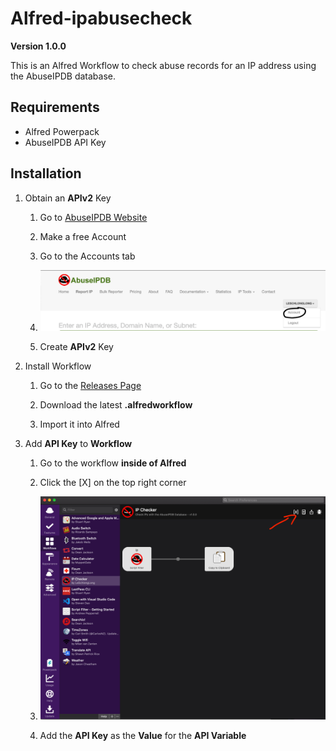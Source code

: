 # Alfred-ipabusecheck
**Version 1.0.0**

This is an Alfred Workflow to check abuse records for an IP address using the AbuseIPDB database.
## Requirements

* Alfred Powerpack
* AbuseIPDB API Key

## Installation
1. Obtain an **APIv2** Key
    1. Go to [AbuseIPDB Website](https://abuseipdb.com)

    1. Make a free Account

    1. Go to the Accounts tab

    1. ![alt text](https://raw.githubusercontent.com/LeSchlongLong/alfred-ipabuse/master/AccountsTab.png)

    1. Create **APIv2** Key

1. Install Workflow 
    1. Go to the [Releases Page](https://github.com/LeSchlongLong/alfred-ipabuse/releases)

    1. Download the latest **.alfredworkflow**

    1. Import it into Alfred

1. Add **API Key** to **Workflow**
    1. Go to the workflow **inside of Alfred**

    1. Click the [X] on the top right corner

    1. ![alt text](https://raw.githubusercontent.com/LeSchlongLong/alfred-ipabuse/master/Workflow.png)

    1. Add the **API Key** as the **Value** for the **API Variable**
